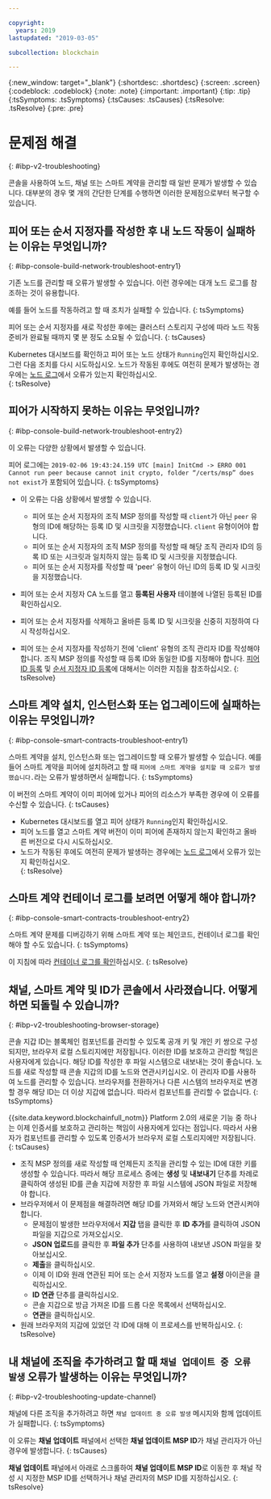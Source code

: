 ```yaml
---

copyright:
  years: 2019
lastupdated: "2019-03-05"

subcollection: blockchain

---
```



{:new_window: target="_blank"}
{:shortdesc: .shortdesc}
{:screen: .screen}
{:codeblock: .codeblock}
{:note: .note}
{:important: .important}
{:tip: .tip}
{:tsSymptoms: .tsSymptoms}
{:tsCauses: .tsCauses}
{:tsResolve: .tsResolve}
{:pre: .pre}

# 문제점 해결
{: #ibp-v2-troubleshooting}

콘솔을 사용하여 노드, 채널 또는 스마트 계약을 관리할 때 일반 문제가 발생할 수 있습니다. 대부분의 경우 몇 개의 간단한 단계를 수행하면 이러한 문제점으로부터 복구할 수 있습니다. 

## 피어 또는 순서 지정자를 작성한 후 내 노드 작동이 실패하는 이유는 무엇입니까? 
{: #ibp-console-build-network-troubleshoot-entry1}

기존 노드를 관리할 때 오류가 발생할 수 있습니다. 이런 경우에는 대개 노드 로그를 참조하는 것이 유용합니다.   

예를 들어 노드를 작동하려고 할 때 조치가 실패할 수 있습니다.
{: tsSymptoms}

피어 또는 순서 지정자를 새로 작성한 후에는 클러스터 스토리지 구성에 따라 노드 작동 준비가 완료될 때까지 몇 분 정도 소요될 수 있습니다.
{: tsCauses}

Kubernetes 대시보드를 확인하고 피어 또는 노드 상태가 `Running`인지 확인하십시오. 그런 다음 조치를 다시 시도하십시오. 노드가 작동된 후에도 여전히 문제가 발생하는 경우에는 [노드 로그](/docs/services/blockchain/howto/ibp-console-manage.html#ibp-console-manage-console-node-logs)에서 오류가 있는지 확인하십시오.   
{: tsResolve}

## 피어가 시작하지 못하는 이유는 무엇입니까? 
{: #ibp-console-build-network-troubleshoot-entry2}

이 오류는 다양한 상황에서 발생할 수 있습니다. 

피어 로그에는 `2019-02-06 19:43:24.159 UTC [main] InitCmd -> ERRO 001 Cannot run peer because cannot init crypto, folder “/certs/msp” does not exist`가 포함되어 있습니다.
{: tsSymptoms}

- 이 오류는 다음 상황에서 발생할 수 있습니다. 
  - 피어 또는 순서 지정자의 조직 MSP 정의를 작성할 때 `client`가 아닌 `peer` 유형의 ID에 해당하는 등록 ID 및 시크릿을 지정했습니다. `client` 유형이어야 합니다. 
  - 피어 또는 순서 지정자의 조직 MSP 정의를 작성할 때 해당 조직 관리자 ID의 등록 ID 또는 시크릿과 일치하지 않는 등록 ID 및 시크릿을 지정했습니다. 
  - 피어 또는 순서 지정자를 작성할 때 'peer' 유형이 아닌 ID의 등록 ID 및 시크릿을 지정했습니다. 

- 피어 또는 순서 지정자 CA 노드를 열고 **등록된 사용자** 테이블에 나열된 등록된 ID를 확인하십시오. 
- 피어 또는 순서 지정자를 삭제하고 올바른 등록 ID 및 시크릿을 신중히 지정하여 다시 작성하십시오. 
- 피어 또는 순서 지정자를 작성하기 전에 'client' 유형의 조직 관리자 ID를 작성해야 합니다. 조직 MSP 정의를 작성할 때 등록 ID와 동일한 ID를 지정해야 합니다. [피어 ID 등록](/docs/services/blockchain/howto/ibp-console-build-network.html#ibp-console-build-network-use-CA-org1) 및 [순서 지정자 ID 등록](/docs/services/blockchain/howto/ibp-console-build-network.html#ibp-console-build-network-use-CA-orderer)에 대해서는 이러한 지침을 참조하십시오.
{: tsResolve}

## 스마트 계약 설치, 인스턴스화 또는 업그레이드에 실패하는 이유는 무엇입니까? 
{: #ibp-console-smart-contracts-troubleshoot-entry1}

스마트 계약을 설치, 인스턴스화 또는 업그레이드할 때 오류가 발생할 수 있습니다. 예를 들어 스마트 계약을 피어에 설치하려고 할 때 `피어에 스마트 계약을 설치할 때 오류가 발생했습니다.`라는 오류가 발생하면서 실패합니다.
{: tsSymptoms}

이 버전의 스마트 계약이 이미 피어에 있거나 피어의 리소스가 부족한 경우에 이 오류를 수신할 수 있습니다.
{: tsCauses}

- Kubernetes 대시보드를 열고 피어 상태가 `Running`인지 확인하십시오.   
- 피어 노드를 열고 스마트 계약 버전이 이미 피어에 존재하지 않는지 확인하고 올바른 버전으로 다시 시도하십시오. 
- 노드가 작동된 후에도 여전히 문제가 발생하는 경우에는 [노드 로그](/docs/services/blockchain/howto/ibp-console-manage.html#ibp-console-manage-console-node-logs)에서 오류가 있는지 확인하십시오.   
{: tsResolve}

## 스마트 계약 컨테이너 로그를 보려면 어떻게 해야 합니까? 
{: #ibp-console-smart-contracts-troubleshoot-entry2}

스마트 계약 문제를 디버깅하기 위해 스마트 계약 또는 체인코드, 컨테이너 로그를 확인해야 할 수도 있습니다.
{: tsSymptoms}

이 지침에 따라 [컨테이너 로그를 확인](/docs/services/blockchain/howto/ibp-console-manage.html#ibp-console-manage-console-container-logs)하십시오.
{: tsResolve}

## 채널, 스마트 계약 및 ID가 콘솔에서 사라졌습니다. 어떻게 하면 되돌릴 수 있습니까? 
{: #ibp-v2-troubleshooting-browser-storage}

콘솔 지갑 ID는 블록체인 컴포넌트를 관리할 수 있도록 공개 키 및 개인 키 쌍으로 구성되지만, 브라우저 로컬 스토리지에만 저장됩니다. 이러한 ID를 보호하고 관리할 책임은 사용자에게 있습니다. 해당 ID를 작성한 후 파일 시스템으로 내보내는 것이 좋습니다. 노드를 새로 작성할 때 콘솔 지갑의 ID를 노드와 연관시키십시오. 이 관리자 ID를 사용하여 노드를 관리할 수 있습니다. 브라우저를 전환하거나 다른 시스템의 브라우저로 변경할 경우 해당 ID는 더 이상 지갑에 없습니다. 따라서 컴포넌트를 관리할 수 없습니다.
{: tsSymptoms}

{{site.data.keyword.blockchainfull_notm}} Platform 2.0의 새로운 기능 중 하나는 이제 인증서를 보호하고 관리하는 책임이 사용자에게 있다는 점입니다. 따라서 사용자가 컴포넌트를 관리할 수 있도록 인증서가 브라우저 로컬 스토리지에만 저장됩니다.
{: tsCauses}

- 조직 MSP 정의를 새로 작성할 때 언제든지 조직을 관리할 수 있는 ID에 대한 키를 생성할 수 있습니다. 따라서 해당 프로세스 중에는 **생성** 및 **내보내기** 단추를 차례로 클릭하여 생성된 ID를 콘솔 지갑에 저장한 후 파일 시스템에 JSON 파일로 저장해야 합니다. 
- 브라우저에서 이 문제점을 해결하려면 해당 ID를 가져와서 해당 노드와 연관시켜야 합니다. 
  - 문제점이 발생한 브라우저에서 **지갑** 탭을 클릭한 후 **ID 추가**를 클릭하여 JSON 파일을 지갑으로 가져오십시오. 
  - **JSON 업로드**를 클릭한 후 **파일 추가** 단추를 사용하여 내보낸 JSON 파일을 찾아보십시오. 
  - **제출**을 클릭하십시오.
  - 이제 이 ID와 원래 연관된 피어 또는 순서 지정자 노드를 열고 **설정** 아이콘을 클릭하십시오. 
  - **ID 연관** 단추를 클릭하십시오. 
  - 콘솔 지갑으로 방금 가져온 ID를 드롭 다운 목록에서 선택하십시오. 
  - **연관**을 클릭하십시오. 
- 원래 브라우저의 지갑에 있었던 각 ID에 대해 이 프로세스를 반복하십시오.
{: tsResolve}

## 내 채널에 조직을 추가하려고 할 때 `채널 업데이트 중 오류 발생` 오류가 발생하는 이유는 무엇입니까? 
{: #ibp-v2-troubleshooting-update-channel}

채널에 다른 조직을 추가하려고 하면 `채널 업데이트 중 오류 발생` 메시지와 함께 업데이트가 실패합니다.
{: tsSymptoms}

이 오류는 **채널 업데이트** 패널에서 선택한 **채널 업데이트 MSP ID**가 채널 관리자가 아닌 경우에 발생합니다.
{: tsCauses}

**채널 업데이트** 패널에서 아래로 스크롤하여 **채널 업데이트 MSP ID**로 이동한 후 채널 작성 시 지정한 MSP ID를 선택하거나 채널 관리자의 MSP ID를 지정하십시오.
{: tsResolve}
